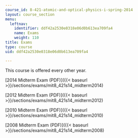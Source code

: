 ```yaml
---
course_id: 8-421-atomic-and-optical-physics-i-spring-2014
layout: course_section
menu:
  leftnav:
    identifier: ddf42a2530e0318e06d0b613ea709fa4
    name: Exams
    weight: 110
title: Exams
type: course
uid: ddf42a2530e0318e06d0b613ea709fa4

---
```


This course is offered every other year.

[2014 Midterm Exam (PDF)]({{< baseurl >}}/sections/exams/mit8_421s14_midterm2014)

[2012 Midterm Exam (PDF)]({{< baseurl >}}/sections/exams/mit8_421s14_midterm2012)

[2010 Midterm Exam (PDF)]({{< baseurl >}}/sections/exams/mit8_421s14_midterm2010)

[2008 Midterm Exam (PDF)]({{< baseurl >}}/sections/exams/mit8_421s14_midterm2008)